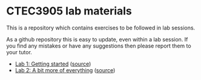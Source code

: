 # CTEC3905 lab materials

This is a repository which contains exercises to be followed in lab sessions.

As a github repository this is easy to update, even within a lab session.
If you find any mistakes or have any suggestions then please report them to your tutor.

- [Lab 1: Getting started](https://ctec3905-2020-21.github.io/lab-materials/lab-01.html)
([source](lab-01.md))
- [Lab 2: A bit more of everything](https://ctec3905-2020-21.github.io/lab-materials/lab-02.html)
([source](lab-02.md))
